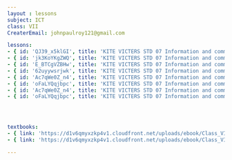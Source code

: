 ```yaml
--- 
layout : lessons 
subject: ICT
class: VII
CreaterEmail: johnpaulroy121@gmail.com

lessons: 
- { id: 'QJ39_x5klGI', title: 'KITE VICTERS STD 07 Information and communication Technology Class 01 (First Bell-ഫസ്റ്റ് ബെല്‍)' }
- { id: 'jk3KoYKgZWQ', title: 'KITE VICTERS STD 07 Information and communication Technology Class 02 (First Bell-ഫസ്റ്റ് ബെല്‍)' }
- { id: 'E_BTCgVZBHw', title: 'KITE VICTERS STD 07 Information and communication Technology Class 03 (First Bell-ഫസ്റ്റ് ബെല്‍)' }
- { id: '62uyywsrjwk', title: 'KITE VICTERS STD 07 Information and communication Technology Class 04 (First Bell-ഫസ്റ്റ് ബെല്‍)' }
- { id: 'Ac7qWe0Z_n4', title: 'KITE VICTERS STD 07 Information and communication Technology Class 05 (First Bell-ഫസ്റ്റ് ബെല്‍)' }
- { id: 'oFaLYQqjbpc', title: 'KITE VICTERS STD 07 Information and communication Technology Class 06 (First Bell-ഫസ്റ്റ് ബെല്‍)' }
- { id: 'Ac7qWe0Z_n4', title: 'KITE VICTERS STD 07 Information and communication Technology Class 05 (First Bell-ഫസ്റ്റ് ബെല്‍)' }
- { id: 'oFaLYQqjbpc', title: 'KITE VICTERS STD 07 Information and communication Technology Class 06 (First Bell-ഫസ്റ്റ് ബെല്‍)' }




textbooks:
- { link: 'https://d1v6qmyxzkp4v1.cloudfront.net/uploads/ebook/Class_VII/IT_7_E/1-64.pdf', title: 'ICT' , medium: 'Engish' }
- { link: 'https://d1v6qmyxzkp4v1.cloudfront.net/uploads/ebook/Class_VII/IT_7_M/1-64.pdf', title: 'ICT' , medium: 'Malayalam' }

---
```

